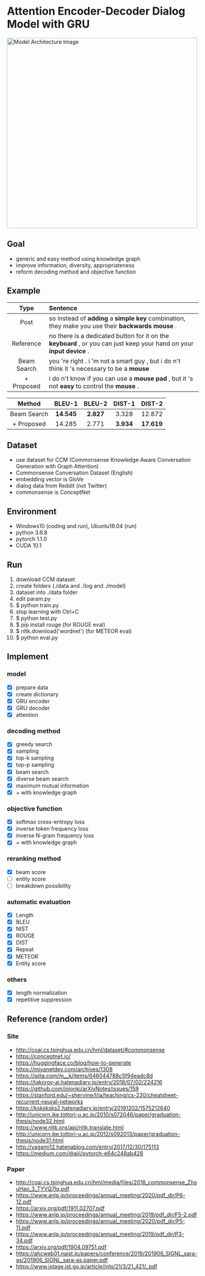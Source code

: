 # Attention Encoder-Decoder Dialog Model with GRU

<img width="500" alt="Model Architecture Image" src="https://user-images.githubusercontent.com/38200445/92203968-5e818e80-eebd-11ea-968c-e214eea47b5f.jpg">

## Goal
- generic and easy method using knowledge graph
- improve information, diversity, appropriateness
- reform decoding method and objective function

## Example
|Type|Sentence|
|:---:|:---|
|Post|so instead of **adding** a **simple** **key** combination, they make you use their **backwards** **mouse** .|
|Reference|no there is a dedicated button for it on the **keyboard** , or you can just keep your hand on your **input** **device** .|
|Beam Search|you 're right . i 'm not a smart guy , but i do n't think it 's necessary to be a **mouse**|
|+ Proposed|i do n't know if you can use a **mouse** **pad** , but it 's not **easy** to control the **mouse** .|

|Method|BLEU-1|BLEU-2|DIST-1|DIST-2|
|:---:|:---:|:---:|:---:|:---:|
|Beam Search|**14.545**|**2.827**|3.328|12.872|
|+ Proposed|14.285|2.771|**3.934**|**17.619**|

## Dataset
- use dataset for CCM
(Commonsense Knowledge Aware Conversation Generation with Graph Attention)  
- Commonsense Conversation Dataset (English)
- embedding vector is GloVe
- dialog data from Reddit (not Twitter)
- commonsense is ConceptNet

## Environment
- Windows10 (coding and run), Ubuntu18.04 (run)
- python 3.6.8
- pytorch 1.1.0
- CUDA 10.1

## Run
1. download CCM dataset
2. create folders (./data and ./log and ./model)
3. dataset into ./data folder
4. edit param.py
5. $ python train.py
6. stop learning with Ctrl+C
7. $ python test.py
8. $ pip install rouge (for ROUGE eval)
9. $ nltk.download('wordnet') (for METEOR eval)
10. $ python eval.py

## Implement
### model
- [x] prepare data
- [x] create dictionary
- [x] GRU encoder
- [x] GRU decoder
- [x] attention

### decoding method
- [x] greedy search
- [x] sampling
- [x] top-k sampling
- [x] top-p sampling
- [x] beam search
- [x] diverse beam search
- [x] maximum mutual information
- [x] \+ with knowledge graph

### objective function
- [x] softmax cross-entropy loss
- [x] inverse token frequency loss
- [x] inverse N-gram frequency loss
- [x] \+ with knowledge graph

### reranking method
- [x] beam score
- [ ] entity score
- [ ] breakdown possibility

### automatic evaluation
- [x] Length
- [x] BLEU
- [x] NIST
- [x] ROUGE
- [x] DIST
- [x] Repeat
- [x] METEOR
- [x] Entity score

### others
- [x] length normalization
- [x] repetitive suppression

## Reference (random order)
### Site
- http://coai.cs.tsinghua.edu.cn/hml/dataset/#commonsense
- https://conceptnet.io/
- https://huggingface.co/blog/how-to-generate
- https://miyanetdev.com/archives/1308
- https://qiita.com/m__k/items/646044788c5f94eadc8d
- https://takoroy-ai.hatenadiary.jp/entry/2018/07/02/224216
- https://github.com/jojonki/arXivNotes/issues/159
- https://stanford.edu/~shervine/l/ja/teaching/cs-230/cheatsheet-recurrent-neural-networks
- https://ksksksks2.hatenadiary.jp/entry/20191202/1575212640
- http://unicorn.ike.tottori-u.ac.jp/2010/s072046/paper/graduation-thesis/node32.html
- https://www.nltk.org/api/nltk.translate.html
- http://unicorn.ike.tottori-u.ac.jp/2012/s092013/paper/graduation-thesis/node31.html
- http://yagami12.hatenablog.com/entry/2017/12/30/175113
- https://medium.com/@aiii/pytorch-e64c248ab428

### Paper
- http://coai.cs.tsinghua.edu.cn/hml/media/files/2018_commonsense_ZhouHao_3_TYVQ7Iq.pdf
- https://www.anlp.jp/proceedings/annual_meeting/2020/pdf_dir/P6-12.pdf
- https://arxiv.org/pdf/1911.02707.pdf
- https://www.anlp.jp/proceedings/annual_meeting/2019/pdf_dir/F5-2.pdf
- https://www.anlp.jp/proceedings/annual_meeting/2020/pdf_dir/P5-11.pdf
- https://www.anlp.jp/proceedings/annual_meeting/2019/pdf_dir/P3-34.pdf
- https://arxiv.org/pdf/1904.09751.pdf
- https://ahcweb01.naist.jp/papers/conference/2019/201906_SIGNL_sara-as/201906_SIGNL_sara-as.paper.pdf
- https://www.jstage.jst.go.jp/article/jnlp/21/3/21_421/_pdf
